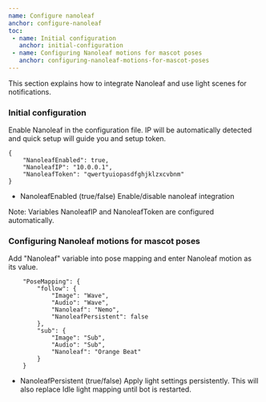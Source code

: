 ```yaml
---
name: Configure nanoleaf
anchor: configure-nanoleaf
toc: 
 - name: Initial configuration
   anchor: initial-configuration
 - name: Configuring Nanoleaf motions for mascot poses
   anchor: configuring-nanoleaf-motions-for-mascot-poses
---
```

This section explains how to integrate Nanoleaf and use light scenes for notifications.

### Initial configuration
Enable Nanoleaf in the configuration file. IP will be automatically detected and quick setup will guide you and setup token.
```
{
    "NanoleafEnabled": true,
    "NanoleafIP": "10.0.0.1",
    "NanoleafToken": "qwertyuiopasdfghjklzxcvbnm"
}
```
* <span class="icon settings">NanoleafEnabled</span> (true/false) Enable/disable nanoleaf integration

<span class="icon idea">Note: Variables <span class="icon settings">NanoleafIP</span> and <span class="icon settings">NanoleafToken</span> are configured automatically.</span>

### Configuring Nanoleaf motions for mascot poses
Add "Nanoleaf" variable into pose mapping and enter Nanoleaf motion as its value.
```
    "PoseMapping": {
        "follow": {
            "Image": "Wave",
            "Audio": "Wave",
            "Nanoleaf": "Nemo",
            "NanoleafPersistent": false
        },
        "sub": {
            "Image": "Sub",
            "Audio": "Sub",
            "Nanoleaf": "Orange Beat"
        }
    }
```

* <span class="icon settings">NanoleafPersistent</span> (true/false) Apply light settings persistently. This will also replace Idle light mapping until bot is restarted.
